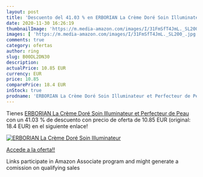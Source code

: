 ```yaml
---
layout: post
title: 'Descuento del 41.03 % en ERBORIAN La Crème Doré Soin Illuminateur'
date: 2020-11-30 16:26:19
thumbnailImage: 'https://m.media-amazon.com/images/I/31FmSfT4JmL._SL200_.jpg'
images: [ 'https://m.media-amazon.com/images/I/31FmSfT4JmL._SL200_.jpg' ]
comments: true
category: ofertas
author: ring
slug: B00DL2DN30
description:
actualPrice: 10.85 EUR
currency: EUR
price: 10.85
comparePrice: 18.4 EUR
inStock: true
prodname: 'ERBORIAN La Crème Doré Soin Illuminateur et Perfecteur de Peau'
---
```


Tienes [ERBORIAN La Crème Doré Soin Illuminateur et Perfecteur de Peau](https://www.amazon.fr/dp/B00DL2DN30/?tag=tolees0d-21) con un 41.03 % de descuento con precio de oferta de 10.85 EUR (original: 18.4 EUR) en el siguiente enlace!

[![ERBORIAN La Crème Doré Soin Illuminateur](https://m.media-amazon.com/images/I/31FmSfT4JmL._SL200_.jpg)](https://www.amazon.fr/dp/B00DL2DN30/?tag=tolees0d-21)

[Accede a la oferta!!](https://www.amazon.fr/dp/B00DL2DN30/?tag=tolees0d-21)

Links participate in Amazon Associate program and might generate a comission on qualifying sales


